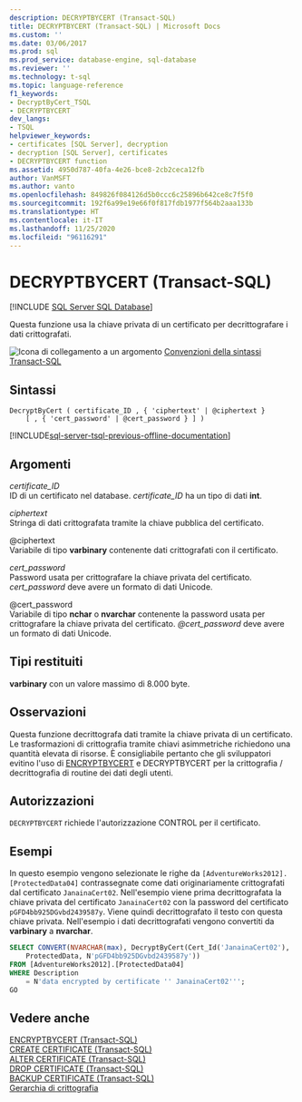 ```yaml
---
description: DECRYPTBYCERT (Transact-SQL)
title: DECRYPTBYCERT (Transact-SQL) | Microsoft Docs
ms.custom: ''
ms.date: 03/06/2017
ms.prod: sql
ms.prod_service: database-engine, sql-database
ms.reviewer: ''
ms.technology: t-sql
ms.topic: language-reference
f1_keywords:
- DecryptByCert_TSQL
- DECRYPTBYCERT
dev_langs:
- TSQL
helpviewer_keywords:
- certificates [SQL Server], decryption
- decryption [SQL Server], certificates
- DECRYPTBYCERT function
ms.assetid: 4950d787-40fa-4e26-bce8-2cb2ceca12fb
author: VanMSFT
ms.author: vanto
ms.openlocfilehash: 849826f084126d5b0ccc6c25896b642ce8c7f5f0
ms.sourcegitcommit: 192f6a99e19e66f0f817fdb1977f564b2aaa133b
ms.translationtype: HT
ms.contentlocale: it-IT
ms.lasthandoff: 11/25/2020
ms.locfileid: "96116291"
---
```

# <a name="decryptbycert-transact-sql"></a>DECRYPTBYCERT (Transact-SQL)
[!INCLUDE [SQL Server SQL Database](../../includes/applies-to-version/sql-asdb.md)]

Questa funzione usa la chiave privata di un certificato per decrittografare i dati crittografati.  
  
 ![Icona di collegamento a un argomento](../../database-engine/configure-windows/media/topic-link.gif "Icona di collegamento a un argomento") [Convenzioni della sintassi Transact-SQL](../../t-sql/language-elements/transact-sql-syntax-conventions-transact-sql.md)  
  
## <a name="syntax"></a>Sintassi  
  
```syntaxsql
DecryptByCert ( certificate_ID , { 'ciphertext' | @ciphertext }   
    [ , { 'cert_password' | @cert_password } ] )  
```  
  
[!INCLUDE[sql-server-tsql-previous-offline-documentation](../../includes/sql-server-tsql-previous-offline-documentation.md)]

## <a name="arguments"></a>Argomenti
 *certificate_ID*  
ID di un certificato nel database. *certificate_ID* ha un tipo di dati **int**.  
  
 *ciphertext*  
Stringa di dati crittografata tramite la chiave pubblica del certificato.  
  
 @ciphertext  
Variabile di tipo **varbinary** contenente dati crittografati con il certificato.  
  
 *cert_password*  
Password usata per crittografare la chiave privata del certificato. *cert_password* deve avere un formato di dati Unicode.  
  
 @cert_password  
Variabile di tipo **nchar** o **nvarchar** contenente la password usata per crittografare la chiave privata del certificato. *\@cert_password* deve avere un formato di dati Unicode.  

## <a name="return-types"></a>Tipi restituiti  
**varbinary** con un valore massimo di 8.000 byte.  
  
## <a name="remarks"></a>Osservazioni  
Questa funzione decrittografa dati tramite la chiave privata di un certificato. Le trasformazioni di crittografia tramite chiavi asimmetriche richiedono una quantità elevata di risorse. È consigliabile pertanto che gli sviluppatori evitino l'uso di [ENCRYPTBYCERT](./encryptbycert-transact-sql.md) e DECRYPTBYCERT per la crittografia / decrittografia di routine dei dati degli utenti.  

## <a name="permissions"></a>Autorizzazioni  
`DECRYPTBYCERT` richiede l'autorizzazione CONTROL per il certificato.  
  
## <a name="examples"></a>Esempi  
In questo esempio vengono selezionate le righe da `[AdventureWorks2012].[ProtectedData04]` contrassegnate come dati originariamente crittografati dal certificato `JanainaCert02`. Nell'esempio viene prima decrittografata la chiave privata del certificato `JanainaCert02` con la password del certificato `pGFD4bb925DGvbd2439587y`. Viene quindi decrittografato il testo con questa chiave privata. Nell'esempio i dati decrittografati vengono convertiti da **varbinary** a **nvarchar**.  

```sql  
SELECT CONVERT(NVARCHAR(max), DecryptByCert(Cert_Id('JanainaCert02'),  
    ProtectedData, N'pGFD4bb925DGvbd2439587y'))  
FROM [AdventureWorks2012].[ProtectedData04]   
WHERE Description   
    = N'data encrypted by certificate '' JanainaCert02''';  
GO  
```  
  
## <a name="see-also"></a>Vedere anche  
 [ENCRYPTBYCERT &#40;Transact-SQL&#41;](../../t-sql/functions/encryptbycert-transact-sql.md)   
 [CREATE CERTIFICATE &#40;Transact-SQL&#41;](../../t-sql/statements/create-certificate-transact-sql.md)   
 [ALTER CERTIFICATE &#40;Transact-SQL&#41;](../../t-sql/statements/alter-certificate-transact-sql.md)   
 [DROP CERTIFICATE &#40;Transact-SQL&#41;](../../t-sql/statements/drop-certificate-transact-sql.md)   
 [BACKUP CERTIFICATE &#40;Transact-SQL&#41;](../../t-sql/statements/backup-certificate-transact-sql.md)   
 [Gerarchia di crittografia](../../relational-databases/security/encryption/encryption-hierarchy.md)  
  
  

